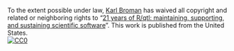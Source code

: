 To the extent possible under law,
[Karl Broman](https://github.com/kbroman)
has waived all copyright and related or neighboring rights to
&ldquo;[21 years of R/qtl: maintaining, supporting, and sustaining scientific software](https://github.com/kbroman/Talk_Pitt2021)&rdquo;.
This work is published from the United States.
<br/>
[![CC0](https://i.creativecommons.org/p/zero/1.0/88x31.png)](https://creativecommons.org/publicdomain/zero/1.0/)
